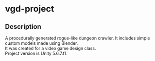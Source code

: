 # vgd-project
## Description
A procedurally generated rogue-like dungeon crawler.
It includes simple custom models made using Blender.\
It was created for a video game design class.\
Project version is Unity 5.6.7.f1.
